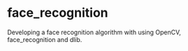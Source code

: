 # face_recognition
Developing a face recognition algorithm with using OpenCV, face_recognition and dlib.
